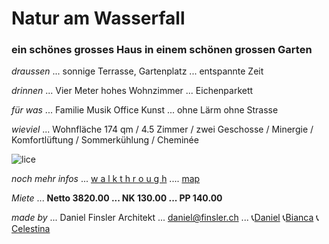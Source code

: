 # **Natur am Wasserfall**

### ein schönes grosses Haus in einem schönen grossen Garten

*draussen* ... sonnige Terrasse, Gartenplatz ... entspannte Zeit

*drinnen* ... Vier Meter hohes Wohnzimmer ... Eichenparkett

*für was* ... Familie Musik Office Kunst ... ohne Lärm ohne Strasse

*wieviel* ... Wohnfläche 174 qm  / 4.5 Zimmer  / zwei Geschosse  / Minergie / Komfortlüftung / Sommerkühlung / Cheminée

![lice](.attachments.5692/lice.gif)

*noch mehr infos* ...  [w a l k t h r o u g h](https://my.matterport.com/show/?m=CShoARNzPcW)    ....    [map](https://www.openstreetmap.org/#map=19/47.512871/8.640164)

*Miete* ... **Netto 3820.00  ...  NK 130.00  ...  PP 140.00**

*made by* ... Daniel Finsler Architekt ... [daniel@finsler.ch](https://finsler.ch) ...  📞[Daniel](tel:0447711686)   📞[Bianca](tel:0762362609)   📞[Celestina](tel:0765287583)
